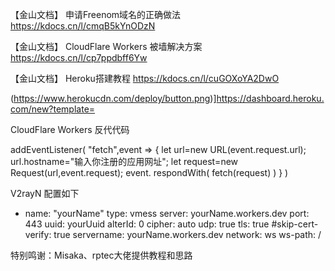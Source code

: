 【金山文档】 申请Freenom域名的正确做法 https://kdocs.cn/l/cmqB5kYnODzN

【金山文档】 CloudFlare Workers 被墙解决方案 https://kdocs.cn/l/cp7ppdbff6Yw

【金山文档】 Heroku搭建教程 https://kdocs.cn/l/cuGOXoYA2DwO

(https://www.herokucdn.com/deploy/button.png)]https://dashboard.heroku.com/new?template=

CloudFlare Workers 反代代码


addEventListener(
    "fetch",event => {
        let url=new URL(event.request.url);
        url.hostname="输入你注册的应用网址";
        let request=new Request(url,event.request);
        event. respondWith(
            fetch(request)
        )
    }
)



V2rayN 配置如下


- name: "yourName"
    type: vmess
    server: yourName.workers.dev
    port: 443
    uuid: yourUuid
    alterId: 0
    cipher: auto
    udp: true
    tls: true
    #skip-cert-verify: true
    servername: yourName.workers.dev
    network: ws
    ws-path: /


特别鸣谢：Misaka、rptec大佬提供教程和思路


